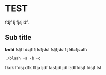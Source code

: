 TEST
====

fdjf lj fjsjldf.


Sub title
---------

**bold** fdjfl dsjflfj ldfjdsl fdjfjdslf jfdlafjsalf:

    ./blaah -a -b -c
  
fkdk lfdsj dfk lffja ljdf lasfjdl jdl lsdlfldsjf ldsjf lsl

